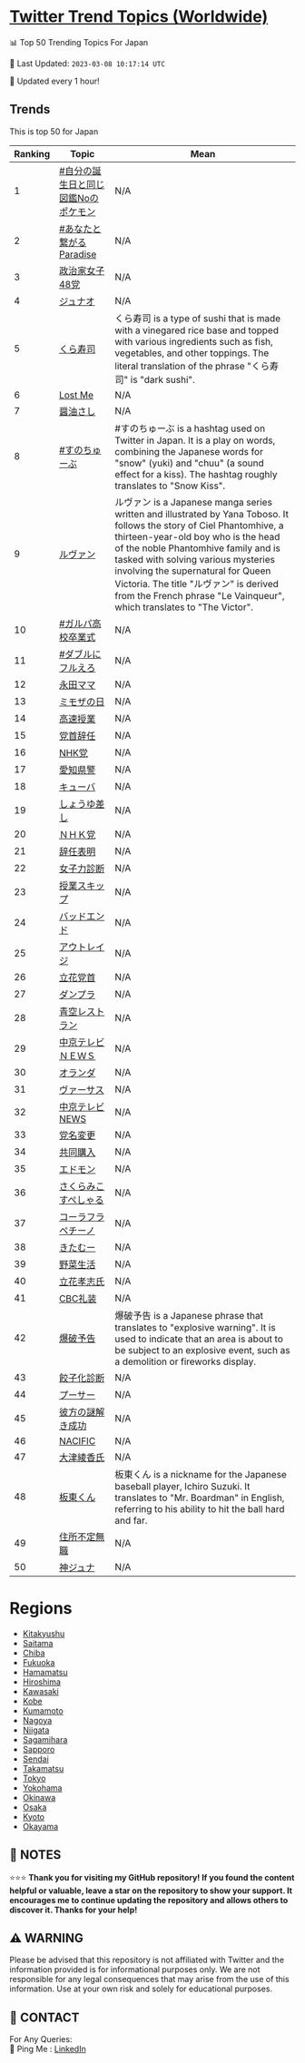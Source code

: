 [Twitter Trend Topics (Worldwide)](https://github.com/ErcinDedeoglu/Twitter-Trend-Topics)
==========


📊 Top 50 Trending Topics For Japan

📆 Last Updated: `2023-03-08 10:17:14 UTC`

🔧 Updated every 1 hour!


## Trends

This is top 50 for Japan

| Ranking | Topic | Mean |
| ------- | ------------ | ------------ |
| 1 | [#自分の誕生日と同じ図鑑Noのポケモン](http://twitter.com/search?q=%23%e8%87%aa%e5%88%86%e3%81%ae%e8%aa%95%e7%94%9f%e6%97%a5%e3%81%a8%e5%90%8c%e3%81%98%e5%9b%b3%e9%91%91No%e3%81%ae%e3%83%9d%e3%82%b1%e3%83%a2%e3%83%b3) | N/A |
| 2 | [#あなたと繋がるParadise](http://twitter.com/search?q=%23%e3%81%82%e3%81%aa%e3%81%9f%e3%81%a8%e7%b9%8b%e3%81%8c%e3%82%8bParadise) | N/A |
| 3 | [政治家女子48党](http://twitter.com/search?q=%e6%94%bf%e6%b2%bb%e5%ae%b6%e5%a5%b3%e5%ad%9048%e5%85%9a) | N/A |
| 4 | [ジュナオ](http://twitter.com/search?q=%e3%82%b8%e3%83%a5%e3%83%8a%e3%82%aa) | N/A |
| 5 | [くら寿司](http://twitter.com/search?q=%e3%81%8f%e3%82%89%e5%af%bf%e5%8f%b8) | くら寿司 is a type of sushi that is made with a vinegared rice base and topped with various ingredients such as fish, vegetables, and other toppings. The literal translation of the phrase "くら寿司" is "dark sushi". |
| 6 | [Lost Me](http://twitter.com/search?q=Lost+Me) | N/A |
| 7 | [醤油さし](http://twitter.com/search?q=%e9%86%a4%e6%b2%b9%e3%81%95%e3%81%97) | N/A |
| 8 | [#すのちゅーぶ](http://twitter.com/search?q=%23%e3%81%99%e3%81%ae%e3%81%a1%e3%82%85%e3%83%bc%e3%81%b6) | #すのちゅーぶ is a hashtag used on Twitter in Japan. It is a play on words, combining the Japanese words for "snow" (yuki) and "chuu" (a sound effect for a kiss). The hashtag roughly translates to "Snow Kiss". |
| 9 | [ルヴァン](http://twitter.com/search?q=%e3%83%ab%e3%83%b4%e3%82%a1%e3%83%b3) | ルヴァン is a Japanese manga series written and illustrated by Yana Toboso. It follows the story of Ciel Phantomhive, a thirteen-year-old boy who is the head of the noble Phantomhive family and is tasked with solving various mysteries involving the supernatural for Queen Victoria. The title "ルヴァン" is derived from the French phrase "Le Vainqueur", which translates to "The Victor". |
| 10 | [#ガルパ高校卒業式](http://twitter.com/search?q=%23%e3%82%ac%e3%83%ab%e3%83%91%e9%ab%98%e6%a0%a1%e5%8d%92%e6%a5%ad%e5%bc%8f) | N/A |
| 11 | [#ダブルにフルえろ](http://twitter.com/search?q=%23%e3%83%80%e3%83%96%e3%83%ab%e3%81%ab%e3%83%95%e3%83%ab%e3%81%88%e3%82%8d) | N/A |
| 12 | [永田ママ](http://twitter.com/search?q=%e6%b0%b8%e7%94%b0%e3%83%9e%e3%83%9e) | N/A |
| 13 | [ミモザの日](http://twitter.com/search?q=%e3%83%9f%e3%83%a2%e3%82%b6%e3%81%ae%e6%97%a5) | N/A |
| 14 | [高速授業](http://twitter.com/search?q=%e9%ab%98%e9%80%9f%e6%8e%88%e6%a5%ad) | N/A |
| 15 | [党首辞任](http://twitter.com/search?q=%e5%85%9a%e9%a6%96%e8%be%9e%e4%bb%bb) | N/A |
| 16 | [NHK党](http://twitter.com/search?q=NHK%e5%85%9a) | N/A |
| 17 | [愛知県警](http://twitter.com/search?q=%e6%84%9b%e7%9f%a5%e7%9c%8c%e8%ad%a6) | N/A |
| 18 | [キューバ](http://twitter.com/search?q=%e3%82%ad%e3%83%a5%e3%83%bc%e3%83%90) | N/A |
| 19 | [しょうゆ差し](http://twitter.com/search?q=%e3%81%97%e3%82%87%e3%81%86%e3%82%86%e5%b7%ae%e3%81%97) | N/A |
| 20 | [ＮＨＫ党](http://twitter.com/search?q=%ef%bc%ae%ef%bc%a8%ef%bc%ab%e5%85%9a) | N/A |
| 21 | [辞任表明](http://twitter.com/search?q=%e8%be%9e%e4%bb%bb%e8%a1%a8%e6%98%8e) | N/A |
| 22 | [女子力診断](http://twitter.com/search?q=%e5%a5%b3%e5%ad%90%e5%8a%9b%e8%a8%ba%e6%96%ad) | N/A |
| 23 | [授業スキップ](http://twitter.com/search?q=%e6%8e%88%e6%a5%ad%e3%82%b9%e3%82%ad%e3%83%83%e3%83%97) | N/A |
| 24 | [バッドエンド](http://twitter.com/search?q=%e3%83%90%e3%83%83%e3%83%89%e3%82%a8%e3%83%b3%e3%83%89) | N/A |
| 25 | [アウトレイジ](http://twitter.com/search?q=%e3%82%a2%e3%82%a6%e3%83%88%e3%83%ac%e3%82%a4%e3%82%b8) | N/A |
| 26 | [立花党首](http://twitter.com/search?q=%e7%ab%8b%e8%8a%b1%e5%85%9a%e9%a6%96) | N/A |
| 27 | [ダンプラ](http://twitter.com/search?q=%e3%83%80%e3%83%b3%e3%83%97%e3%83%a9) | N/A |
| 28 | [青空レストラン](http://twitter.com/search?q=%e9%9d%92%e7%a9%ba%e3%83%ac%e3%82%b9%e3%83%88%e3%83%a9%e3%83%b3) | N/A |
| 29 | [中京テレビＮＥＷＳ](http://twitter.com/search?q=%e4%b8%ad%e4%ba%ac%e3%83%86%e3%83%ac%e3%83%93%ef%bc%ae%ef%bc%a5%ef%bc%b7%ef%bc%b3) | N/A |
| 30 | [オランダ](http://twitter.com/search?q=%e3%82%aa%e3%83%a9%e3%83%b3%e3%83%80) | N/A |
| 31 | [ヴァーサス](http://twitter.com/search?q=%e3%83%b4%e3%82%a1%e3%83%bc%e3%82%b5%e3%82%b9) | N/A |
| 32 | [中京テレビNEWS](http://twitter.com/search?q=%e4%b8%ad%e4%ba%ac%e3%83%86%e3%83%ac%e3%83%93NEWS) | N/A |
| 33 | [党名変更](http://twitter.com/search?q=%e5%85%9a%e5%90%8d%e5%a4%89%e6%9b%b4) | N/A |
| 34 | [共同購入](http://twitter.com/search?q=%e5%85%b1%e5%90%8c%e8%b3%bc%e5%85%a5) | N/A |
| 35 | [エドモン](http://twitter.com/search?q=%e3%82%a8%e3%83%89%e3%83%a2%e3%83%b3) | N/A |
| 36 | [さくらみこすぺしゃる](http://twitter.com/search?q=%e3%81%95%e3%81%8f%e3%82%89%e3%81%bf%e3%81%93%e3%81%99%e3%81%ba%e3%81%97%e3%82%83%e3%82%8b) | N/A |
| 37 | [コーラフラペチーノ](http://twitter.com/search?q=%e3%82%b3%e3%83%bc%e3%83%a9%e3%83%95%e3%83%a9%e3%83%9a%e3%83%81%e3%83%bc%e3%83%8e) | N/A |
| 38 | [きたむー](http://twitter.com/search?q=%e3%81%8d%e3%81%9f%e3%82%80%e3%83%bc) | N/A |
| 39 | [野菜生活](http://twitter.com/search?q=%e9%87%8e%e8%8f%9c%e7%94%9f%e6%b4%bb) | N/A |
| 40 | [立花孝志氏](http://twitter.com/search?q=%e7%ab%8b%e8%8a%b1%e5%ad%9d%e5%bf%97%e6%b0%8f) | N/A |
| 41 | [CBC礼装](http://twitter.com/search?q=CBC%e7%a4%bc%e8%a3%85) | N/A |
| 42 | [爆破予告](http://twitter.com/search?q=%e7%88%86%e7%a0%b4%e4%ba%88%e5%91%8a) | 爆破予告 is a Japanese phrase that translates to "explosive warning". It is used to indicate that an area is about to be subject to an explosive event, such as a demolition or fireworks display. |
| 43 | [餃子化診断](http://twitter.com/search?q=%e9%a4%83%e5%ad%90%e5%8c%96%e8%a8%ba%e6%96%ad) | N/A |
| 44 | [プーサー](http://twitter.com/search?q=%e3%83%97%e3%83%bc%e3%82%b5%e3%83%bc) | N/A |
| 45 | [彼方の謎解き成功](http://twitter.com/search?q=%e5%bd%bc%e6%96%b9%e3%81%ae%e8%ac%8e%e8%a7%a3%e3%81%8d%e6%88%90%e5%8a%9f) | N/A |
| 46 | [NACIFIC](http://twitter.com/search?q=NACIFIC) | N/A |
| 47 | [大津綾香氏](http://twitter.com/search?q=%e5%a4%a7%e6%b4%a5%e7%b6%be%e9%a6%99%e6%b0%8f) | N/A |
| 48 | [板東くん](http://twitter.com/search?q=%e6%9d%bf%e6%9d%b1%e3%81%8f%e3%82%93) | 板東くん is a nickname for the Japanese baseball player, Ichiro Suzuki. It translates to "Mr. Boardman" in English, referring to his ability to hit the ball hard and far. |
| 49 | [住所不定無職](http://twitter.com/search?q=%e4%bd%8f%e6%89%80%e4%b8%8d%e5%ae%9a%e7%84%a1%e8%81%b7) | N/A |
| 50 | [神ジュナ](http://twitter.com/search?q=%e7%a5%9e%e3%82%b8%e3%83%a5%e3%83%8a) | N/A |



# Regions

* [Kitakyushu](</Japan/Kitakyushu.md>)
* [Saitama](</Japan/Saitama.md>)
* [Chiba](</Japan/Chiba.md>)
* [Fukuoka](</Japan/Fukuoka.md>)
* [Hamamatsu](</Japan/Hamamatsu.md>)
* [Hiroshima](</Japan/Hiroshima.md>)
* [Kawasaki](</Japan/Kawasaki.md>)
* [Kobe](</Japan/Kobe.md>)
* [Kumamoto](</Japan/Kumamoto.md>)
* [Nagoya](</Japan/Nagoya.md>)
* [Niigata](</Japan/Niigata.md>)
* [Sagamihara](</Japan/Sagamihara.md>)
* [Sapporo](</Japan/Sapporo.md>)
* [Sendai](</Japan/Sendai.md>)
* [Takamatsu](</Japan/Takamatsu.md>)
* [Tokyo](</Japan/Tokyo.md>)
* [Yokohama](</Japan/Yokohama.md>)
* [Okinawa](</Japan/Okinawa.md>)
* [Osaka](</Japan/Osaka.md>)
* [Kyoto](</Japan/Kyoto.md>)
* [Okayama](</Japan/Okayama.md>)



## 📝 NOTES

⭐⭐⭐ **Thank you for visiting my GitHub repository! If you found the content helpful or valuable, leave a star on the repository to show your support. It encourages me to continue updating the repository and allows others to discover it. Thanks for your help!**


## ⚠️ WARNING

Please be advised that this repository is not affiliated with Twitter and the information provided is for informational purposes only. We are not responsible for any legal consequences that may arise from the use of this information. Use at your own risk and solely for educational purposes.


## 📨 CONTACT

 For Any Queries:  
            🏓 Ping Me : [LinkedIn](https://www.linkedin.com/in/ercindedeoglu/)
